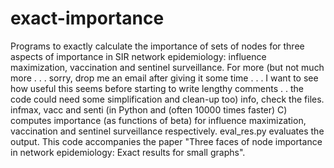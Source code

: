 # exact-importance

Programs to exactly calculate the importance of sets of nodes for three aspects of importance in SIR network epidemiology: influence maximization, vaccination and sentinel surveillance. For more (but not much more . . . sorry, drop me an email after giving it some time . . . I want to see how useful this seems before starting to write lengthy comments . . the code could need some simplification and clean-up too) info, check the files. infmax, vacc and senti (in Python and (often 10000 times faster) C) computes importance (as functions of beta) for influence maximization, vaccination and sentinel surveillance respectively. eval_res.py evaluates the output. This code accompanies the paper "Three faces of node importance in network epidemiology: Exact results for small graphs".
